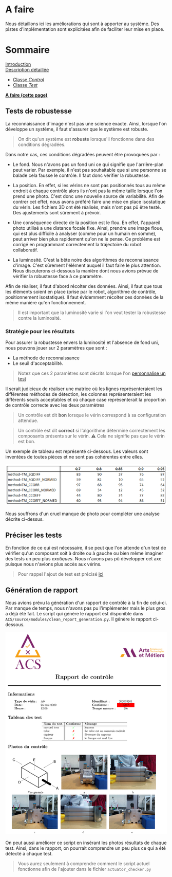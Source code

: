 # A faire
Nous détaillons ici les améliorations qui sont à apporter au système. Des pistes d'implémentation sont explicitées afin de faciliter leur mise en place.

# Sommaire
[Introduction]()  
[Description détaillée](detailed_description.md)  
* [Classe _Control_]()
* [Classe _Test_]()  

[**A faire  (cette page)**](todo.md)

## Tests de robustesse
La reconnaissance d'image n'est pas une science exacte. Ainsi, lorsque l'on développe un système, il faut s'assurer que le système est robuste.
> On dit qu'un système est __robuste__ lorsque'il fonctionne dans des conditions dégradées. 

Dans notre cas, ces conditions dégradées peuvent être provoquées par :

- Le fond. Nous n'avons pas un fond uni ce qui signifie que l'arrière-plan peut varier. Par exemple, il n'est pas souhaitable que si une personne se balade cela fausse le contrôle. Il faut donc vérifier la robustesse.

- La position. En effet, si les vérins ne sont pas positionnés tous au même endroit à chaque contrôle alors ils n'ont pas la même taille lorsque l'on prend une photo. C'est donc une nouvelle source de variabilité. Afin de contrer cet effet, nous avons préféré faire une mise en place isostatique du vérin. Les fichiers 3D ont été réalisés, mais n'ont pas pû être testé. Des ajustements sont sûrement à prévoir.

- Une conséquence directe de la position est le flou. En effet, l'appareil photo utilisé a une distance focale fixe. Ainsi, prendre une image floue, qui est plus difficile à analyser (comme pour un humain en somme), peut arriver bien plus rapidement qu'on ne le pense.
Ce problème est corrigé en programmant correctement la trajectoire du robot collaboratif.

- La luminosité. C'est la bête noire des algorithmes de reconnaissance d'image. C'est sûrement l'élément auquel il faut faire le plus attention. Nous discuterons ci-dessous la manière dont nous avions prévue de vérifier la robustesse face à ce paramètre.

Afin de réaliser, il faut d'abord récolter des données. Ainsi, il faut que tous les éléments soient en place (prise par le robot, algorithme de contrôle, positionnement isostatique). 
Il faut évidemment récolter ces données de la même manière qu'en fonctionnement.
> Il est important que la luminosité varie si l'on veut tester la robustesse contre la luminosité.

### Stratégie pour les résultats
Pour assurer la robustesse envers la luminosité et l'absence de fond uni, nous pouvons jouer sur 2 paramètres que sont :  
- La méthode de reconnaissance
- Le seuil d'acceptabilité.

> Notez que ces 2 paramètres sont décrits lorsque l'on [personnalise un test](intro.md#personaliser-un-test) 

Il serait judicieux de réaliser une matrice où les lignes représenteraient les différentes méthodes de détection, les colonnes représenteraient les différents seuils acceptables et où chaque case représenterait la proportion de contrôle correcte avec les deux paramètres
> Un contrôle est dit **bon** lorsque le vérin correspond à sa configuration attendue.

> Un contrôle est dit **correct** si l'algorithme détermine correctement les composants présents sur le vérin. :warning: Cela ne signifie pas que le vérin est bon.

Un exemple de tableau est représenté ci-dessous. Les valeurs sont inventées de toutes pièces et ne sont pas cohérentes entre elles.

![](img/result_table.png)

Nous souffrons d'un cruel manque de photo pour compléter une analyse décrite ci-dessus.

## Préciser les tests
En fonction de ce qui est nécessaire, il se peut que l'on attende d'un test de vérifier qu'un composant soit à droite ou à gauche ou bien même imaginer des tests un peu plus _exotiques_.
Nous n'avons pas pû développer cet axe puisque nous n'avions plus accès aux vérins.

> Pour rappel l'ajout de test est précisé [ici](intro.md#personaliser-un-test-avancé-changement-de-la-méthode-de-reconnaissance)


## Génération de rapport
Nous avions prévu la génération d'un rapport de contrôle à la fin de celui-ci. Par manque de temps, nous n'avons pas pu l'implémenter mais le plus gros a déjà été fait. Le script qui génère le rapport est disponible dans `ACS/source/modules/clean_report_generation.py`. Il génère le rapport ci-dessous.

![](img/rapport_detaille.png)

On peut aussi améliorer ce script en insérant les photos résultats de chaque test. Ainsi, dans le rapport, on pourrait comprendre un peu plus ce qui a été détecté à chaque test.

> Vous aurez seulement à comprendre comment le script actuel fonctionne afin de l'ajouter dans le fichier `actuator_checker.py`